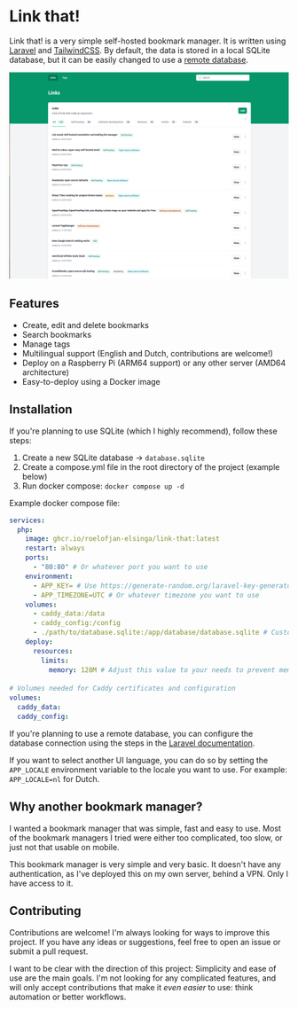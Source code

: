 # Link that!

Link that! is a very simple self-hosted bookmark manager. It is written using [Laravel](https://laravel.com/) and [TailwindCSS](https://tailwindcss.com/). By default, the data is stored in a local SQLite database, but it can be easily changed to use a [remote database](https://laravel.com/docs/11.x/database).

![Screenshot of Link That!](./docs/screenshot.png)

## Features

- Create, edit and delete bookmarks
- Search bookmarks
- Manage tags
- Multilingual support (English and Dutch, contributions are welcome!)
- Deploy on a Raspberry Pi (ARM64 support) or any other server (AMD64 architecture)
- Easy-to-deploy using a Docker image

## Installation

If you're planning to use SQLite (which I highly recommend), follow these steps:

1. Create a new SQLite database -> `database.sqlite`
2. Create a compose.yml file in the root directory of the project (example below)
3. Run docker compose: `docker compose up -d`

Example docker compose file:
```yaml
services:
  php:
    image: ghcr.io/roelofjan-elsinga/link-that:latest
    restart: always
    ports:
      - "80:80" # Or whatever port you want to use
    environment:
      - APP_KEY= # Use https://generate-random.org/laravel-key-generator to generate a new key
      - APP_TIMEZONE=UTC # Or whatever timezone you want to use
    volumes:
      - caddy_data:/data
      - caddy_config:/config
      - ./path/to/database.sqlite:/app/database/database.sqlite # Customize this path to your database
    deploy:
      resources:
        limits:
          memory: 128M # Adjust this value to your needs to prevent memory issues

# Volumes needed for Caddy certificates and configuration
volumes:
  caddy_data:
  caddy_config:
```

If you're planning to use a remote database, you can configure the database connection using the steps in the [Laravel documentation](https://laravel.com/docs/11.x/database).

If you want to select another UI language, you can do so by setting the `APP_LOCALE` environment variable to the locale you want to use. For example: `APP_LOCALE=nl` for Dutch.

## Why another bookmark manager?

I wanted a bookmark manager that was simple, fast and easy to use. Most of the bookmark managers I tried were either too complicated, too slow, or just not that usable on mobile.

This bookmark manager is very simple and very basic. It doesn't have any authentication, as I've deployed this on my own server, behind a VPN. Only I have access to it.

## Contributing

Contributions are welcome! I'm always looking for ways to improve this project. If you have any ideas or suggestions, feel free to open an issue or submit a pull request.

I want to be clear with the direction of this project: Simplicity and ease of use are the main goals. I'm not looking for any complicated features, and will only accept contributions that make it *even easier* to use: think automation or better workflows.
